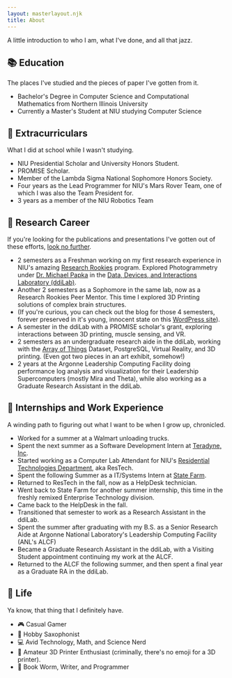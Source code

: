 ```yaml
---
layout: masterlayout.njk
title: About
---
```

A little introduction to who I am, what I've done, and all that jazz.

## 📚 Education

The places I've studied and the pieces of paper I've gotten from it.

* Bachelor's Degree in Computer Science and Computational Mathematics from Northern Illinois University
* Currently a Master's Student at NIU studying Computer Science

## 🏓 Extracurriculars

What I did at school while I wasn't studying.

* NIU Presidential Scholar and University Honors Student.
* PROMISE Scholar.
* Member of the Lambda Sigma National Sophomore Honors Society.
* Four years as the Lead Programmer for NIU's Mars Rover Team, one of which I was also the Team President for.
* 3 years as a member of the NIU Robotics Team

## 🔬 Research Career

If you're looking for the publications and presentations I've gotten out of these efforts, [look no further]({{site.url}}/pubs).

* 2 semesters as a Freshman working on my first research experience in NIU's amazing [Research Rookies](http://www.niu.edu/engagedlearning/undergraduate-research/research-rookies/index.shtml) program. Explored Photogrammetry under [Dr. Michael Papka](http://papka.alcf.anl.gov/) in the [Data, Devices, and Interactions Laboratory (ddiLab)](http://ddilab.cs.niu.edu).
* Another 2 semesters as a Sophomore in the same lab, now as a Research Rookies Peer Mentor. This time I explored 3D Printing solutions of complex brain structures.
* (If you're curious, you can check out the blog for those 4 semesters, forever preserved in it's young, innocent state on this [WordPress site](https://ryanlewisresearchrookies.wordpress.com/)).
* A semester in the ddiLab with a PROMISE scholar's grant, exploring interactions between 3D printing, muscle sensing, and VR.
* 2 semesters as an undergraduate research aide in the ddiLab, working with the [Array of Things](https://arrayofthings.github.io/) Dataset, PostgreSQL, Virtual Reality, and 3D printing. (Even got two pieces in an art exhibit, somehow!)
* 2 years at the Argonne Leadership Computing Facility doing performance log analysis and visualization for their Leadership Supercomputers (mostly Mira and Theta), while also working as a Graduate Research Assistant in the ddiLab.

## 🏢 Internships and Work Experience

A winding path to figuring out what I want to be when I grow up, chronicled.

* Worked for a summer at a Walmart unloading trucks.
* Spent the next summer as a Software Development Intern at [Teradyne, Inc](http://www.teradyne.com/).
* Started working as a Computer Lab Attendant for NIU's [Residential Technologies Department](http://www.niu.edu/housing/student-services/restech/index.shtml), aka ResTech.
* Spent the following Summer as a IT/Systems Intern at [State Farm](https://www.statefarm.com/).
* Returned to ResTech in the fall, now as a HelpDesk technician.
* Went back to State Farm for another summer internship, this time in the freshly remixed Enterprise Technology division.
* Came back to the HelpDesk in the fall.
* Transitioned that semester to work as a Research Assistant in the ddiLab.
* Spent the summer after graduating with my B.S. as a Senior Research Aide at Argonne National Laboratory's Leadership Computing Facility (ANL's ALCF)
* Became a Graduate Research Assistant in the ddiLab, with a Visiting Student appointment continuing my work at the ALCF.
* Returned to the ALCF the following summer, and then spent a final year as a Graduate RA in the ddiLab.

## 🧡 Life

Ya know, that thing that I definitely have.

* 🎮 Casual Gamer
* 🎷 Hobby Saxophonist
* 💻 Avid Technology, Math, and Science Nerd
* 🤖 Amateur 3D Printer Enthusiast (criminally, there's no emoji for a 3D printer).
* 📝 Book Worm, Writer, and Programmer
